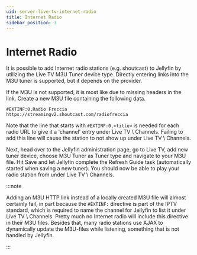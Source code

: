 ```yaml
---
uid: server-live-tv-internet-radio
title: Internet Radio
sidebar_position: 3
---
```


# Internet Radio

It is possible to add Internet radio stations (e.g. shoutcast) to Jellyfin by utilizing the Live TV M3U Tuner device type. Directly entering links into the M3U tuner is supported, but it depends on the provider.

If the M3U is not supported, it is most like due to missing headers in the link. Create a new M3U file containing the following data.

```#EXTM3U
#EXTINF:0,Radio Freccia
https://streamingv2.shoutcast.com/radiofreccia
```

Note that the line that starts with `#EXTINF:0,<title>` is needed for each radio URL to give it a 'channel' entry under Live TV \ Channels. Failing to add this line will cause the station to not show up under Live TV \ Channels.

Next, head over to the Jellyfin administration page, go to Live TV, add new tuner device, choose M3U Tuner as Tuner type and navigate to your M3U file. Hit Save and let Jellyfin complete the Refresh Guide task (automatically started when saving a new tuner). You should now be able to play your radio station from under Live TV \ Channels.

:::note

Adding an M3U HTTP link instead of a locally created M3U file will almost certainly fail, in part because the `#EXTINF:` directive is part of the IPTV standard, which is required to name the channel for Jellyfin to list it under Live TV \ Channels. Pretty much no Internet radio will include this directive in their M3U files. Besides that, many radio stations use AJAX to dynamically update the M3U-files while listening, something that is not handled by Jellyfin.

:::
